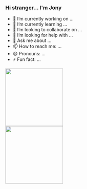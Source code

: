 ### Hi stranger... I'm Jony 


- 🔭 I’m currently working on ...
- 🌱 I’m currently learning ...
- 👯 I’m looking to collaborate on ...
- 🤔 I’m looking for help with ...
- 💬 Ask me about ...
- 📫 How to reach me: ...
- 😄 Pronouns: ...
- ⚡ Fun fact: ...

<div align="left">
  <a href="https://github.com/jonyalanoca">
    <img height="180em" src="https://github-readme-stats.vercel.app/api/top-langs/?username=jonyalanoca&layout=compact&langs_count=7&bg_color=1A1B27&text_color=FFFFFF&title_color=2F80EC"/><br>
  <img height="180em" src="https://github-readme-stats.vercel.app/api?username=jonyalanoca&show_icons=true&include_all_commits=true&count_private=true&bg_color=1A1B27&text_color=FFFFFF&title_color=2F80EC"/>
  
</div>
